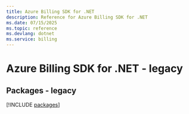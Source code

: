 ```yaml
---
title: Azure Billing SDK for .NET
description: Reference for Azure Billing SDK for .NET
ms.date: 07/15/2025
ms.topic: reference
ms.devlang: dotnet
ms.service: billing
---
```

# Azure Billing SDK for .NET - legacy
## Packages - legacy
[!INCLUDE [packages](billing-index.md)]